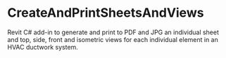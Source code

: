 # CreateAndPrintSheetsAndViews

Revit C# add-in to generate and print to PDF and JPG an individual sheet and top, side, front and isometric views for each individual element in an HVAC ductwork system.


